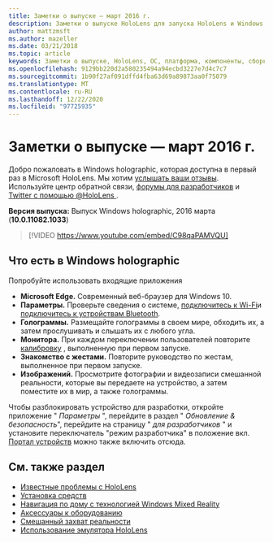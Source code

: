 ```yaml
---
title: Заметки о выпуске — март 2016 г.
description: Заметки о выпуске HoloLens для запуска HoloLens и Windows Holographic.
author: mattzmsft
ms.author: mazeller
ms.date: 03/21/2018
ms.topic: article
keywords: Заметки о выпуске, HoloLens, ОС, платформа, компоненты, сборка, запуск
ms.openlocfilehash: 9129bb220d2a580235494a94ecbd3227e7d4c7c7
ms.sourcegitcommit: 1b90f27af091dffd4fba63d69a89873aa0f75079
ms.translationtype: MT
ms.contentlocale: ru-RU
ms.lasthandoff: 12/22/2020
ms.locfileid: "97725935"
---
```

# <a name="release-notes---march-2016"></a>Заметки о выпуске — март 2016 г.

Добро пожаловать в Windows holographic, которая доступна в первый раз в Microsoft HoloLens. Мы хотим [услышать ваши отзывы](https://docs.microsoft.com/windows/mixed-reality/give-us-feedback). Используйте центр обратной связи, [форумы для разработчиков](https://forums.hololens.com) и [Twitter с помощью @HoloLens ](https://twitter.com/hololens).

**Версия выпуска:** Выпуск Windows holographic, 2016 марта (**10.0.11082.1033**)

>[!VIDEO https://www.youtube.com/embed/C98qaPAMVQU]

## <a name="whats-in-windows-holographic"></a>Что есть в Windows holographic

Попробуйте использовать входящие приложения
* **Microsoft Edge.** Современный веб-браузер для Windows 10.
* **Параметры.** Проверьте сведения о системе, [подключитесь к Wi-Fi](https://docs.microsoft.com/windows/mixed-reality/connecting-to-wi-fi-on-hololens)и [подключитесь к устройствам Bluetooth](https://docs.microsoft.com/windows/mixed-reality/discover/hardware-accessories).
* **Голограммы.** Размещайте голограммы в своем мире, обходить их, а затем прослушивать и слышать их с любого угла.
* **Монитора.** При каждом переключении пользователей повторите [калибровку](https://docs.microsoft.com/windows/mixed-reality/calibration) , выполненную при первом запуске.
* **Знакомство с жестами.** Повторите руководство по жестам, выполненное при первом запуске.
* **Изображений.** Просмотрите фотографии и видеозаписи смешанной реальности, которые вы передаете на устройство, а затем поместите их в мир, а также голограммы.

Чтобы разблокировать устройство для разработки, откройте приложение " *Параметры* ", перейдите в раздел " *Обновление & безопасность*", перейдите на страницу " *для разработчиков* " и установите переключатель "режим разработчика" в положение вкл. [Портал устройств](https://docs.microsoft.com/windows/mixed-reality/develop/platform-capabilities-and-apis/using-the-windows-device-portal) можно также включить отсюда.

## <a name="see-also"></a>См. также раздел
* [Известные проблемы с HoloLens](https://docs.microsoft.com/windows/mixed-reality/hololens-known-issues)
* [Установка средств](https://docs.microsoft.com/windows/mixed-reality/develop/install-the-tools)
* [Навигация по дому с технологией Windows Mixed Reality](https://docs.microsoft.com/windows/mixed-reality/discover/navigating-the-windows-mixed-reality-home)
* [Аксессуары к оборудованию](https://docs.microsoft.com/windows/mixed-reality/discover/hardware-accessories)
* [Смешанный захват реальности](https://docs.microsoft.com/windows/mixed-reality/mixed-reality-capture)
* [Использование эмулятора HoloLens](https://docs.microsoft.com/windows/mixed-reality/develop/platform-capabilities-and-apis/using-the-hololens-emulator)
